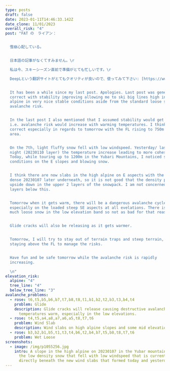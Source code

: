 ```yaml
---
type: posts
draft: false
date: 2023-01-11T14:46:33.142Z
date_clone: 11/01/2023
overall_risk: "4"
post: "FAT の　ライアン：


  雪崩心配している。


  日本語の記事がなくてすみません。\r

  私は今、スキーシーズン直前で準備がとても忙しいです。\r

  DeepLという翻訳サイトがとてもクオリティが良いので、使ってみて下さい: [https://www.deepl.com/translator]


  I﻿t has been a while since my last post. Apologies. Last post was generally
  correct with stability improving allowing me to ski big lines high in the
  alpine in very nice stable conditions aside from the standard loose snow
  avalanche risk.


  I﻿n the last post I also mentioned that I assumed stability would get worse,
  i.e. avalanche risk would increase with warming temperatures. I think this is
  correct especially in regards to tomorrow with the FL rising to 750m in Furano
  area.


  O﻿n the 7th, light fluffy snow fell with low windspeed. Yesterday/ last
  night (20230110 layer) the temperature increase leading to more cohesive snow.
  Today, while touring up to 1200m in the Yubari Mountains, I noticed slabby
  conditions on the E slopes and blowing snow.


  I﻿ think there are now slabs in the high alpine on E aspects with the less
  dense 20230107 later underneath, so it is not good that the density profile is
  upside down in the upper 2 layers of the snowpack. I am not concerned about
  layers below this.


  T﻿omorrow when it gets warm, there will be a dangerous avalanche cycle
  especially on the loaded steep SE aspects at all evelations. There is not so
  much loose snow in the low elevation band so not as bad for that reason.


  G﻿lide cracks will also be releasing as it gets warmer.


  T﻿omorrow, I will try to stay out of terrain traps and steep terrain, while
  staying above the FL to manage the risks.


  H﻿ave fun and be safe tomorrow while the avalanche risk is rapidly
  increasing.

  \n"
elevation_risk:
  alpine: "4"
  tree_line: "4"
  below_tree_line: "3"
avalanche_problems:
  - rose: t6,t5,b5,b6,b7,t7,b8,t8,t1,b1,b2,t2,b3,t3,b4,t4
    problem: Glide
    description: G﻿lide cracks will release causing destructive avalanches as
      temperatures warm, especially in the low elevations.
  - rose: t4,t5,a4,a8,a7,a6,a5,t8,t7,t6
    problem: Wind Slab
    description: W﻿ind slabs on high alpine slopes and some mid elevation slopes
  - rose: b3,b2,b1,b5,t1,t3,t4,b6,t2,b4,b7,t5,b8,t8,t7,t6
    problem: Wet Loose
screenshots:
  - image: /img/p1055256.jpg
    intro: A﻿ slope in the high alpine on 20230107 in the Yubar mountains showing
      the low density snow that fell with low windspeed that is currently
      directly beneath the new wind slabs that formed today and yesterday.
---
```


